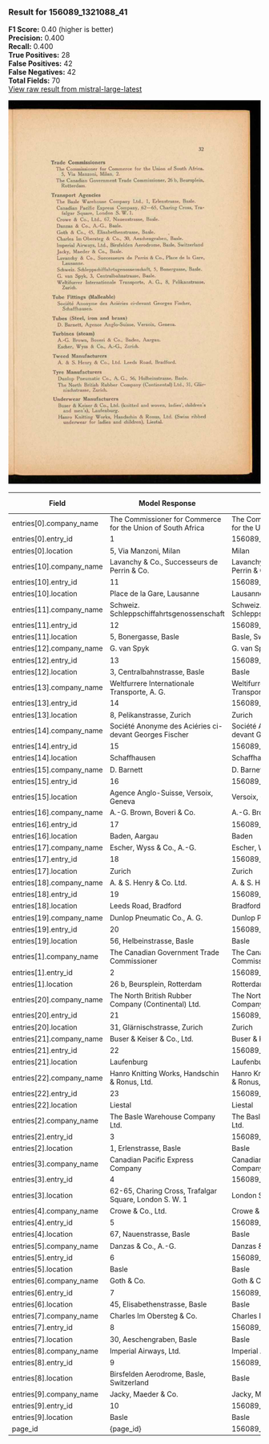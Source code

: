 ### Result for 156089_1321088_41
**F1 Score:** 0.40 (higher is better)<br>**Precision:** 0.400<br>**Recall:** 0.400<br>**True Positives:** 28<br>**False Positives:** 42<br>**False Negatives:** 42<br>**Total Fields:** 70<br>[View raw result from mistral-large-latest](https://github.com/RISE-UNIBAS/humanities_data_benchmark/blob/main/results/2025-10-28/T0390/request_T0390_156089_1321088_41.json)

<img src="https://github.com/RISE-UNIBAS/humanities_data_benchmark/blob/main/benchmarks/company_lists/images/156089_1321088_41.jpg?raw=true" alt="156089_1321088_41" width="600px">

| Field | Model Response | Ground Truth | Fuzzy Score | Match |
|-------|----------------|--------------|-------------|-------|
| entries[0].company_name | The Commissioner for Commerce for the Union of South Africa | The Commissioner for Commerce for the Union of South Africa | 1.000 | ✅ |
| entries[0].entry_id | 1 | 156089_1321088_41-1 | 0.100 | ❌ |
| entries[0].location | 5, Via Manzoni, Milan | Milan | 0.385 | ❌ |
| entries[10].company_name | Lavanchy & Co., Successeurs de Perrin & Co. | Lavanchy & Co., Successeurs de Perrin & Co. | 1.000 | ✅ |
| entries[10].entry_id | 11 | 156089_1321088_41-11 | 0.182 | ❌ |
| entries[10].location | Place de la Gare, Lausanne | Lausanne | 0.471 | ❌ |
| entries[11].company_name | Schweiz. Schleppschiffahrtsgenossenschaft | Schweiz. Schleppschiffahrtsgenossenschaft | 1.000 | ✅ |
| entries[11].entry_id | 12 | 156089_1321088_41-12 | 0.182 | ❌ |
| entries[11].location | 5, Bonergasse, Basle | Basle, Switzerland | 0.368 | ❌ |
| entries[12].company_name | G. van Spyk | G. van Spyk | 1.000 | ✅ |
| entries[12].entry_id | 13 | 156089_1321088_41-13 | 0.182 | ❌ |
| entries[12].location | 3, Centralbahnstrasse, Basle | Basle | 0.303 | ❌ |
| entries[13].company_name | Weltfurrere Internationale Transporte, A. G. | Weltifurrer Internationale Transporte, A. G. | 0.977 | ✅ |
| entries[13].entry_id | 14 | 156089_1321088_41-14 | 0.182 | ❌ |
| entries[13].location | 8, Pelikanstrasse, Zurich | Zurich | 0.387 | ❌ |
| entries[14].company_name | Société Anonyme des Aciéries ci-devant Georges Fischer | Société Anonyme des Aciéries ci-devant Georges Fischer | 1.000 | ✅ |
| entries[14].entry_id | 15 | 156089_1321088_41-15 | 0.182 | ❌ |
| entries[14].location | Schaffhausen | Schaffhausen | 1.000 | ✅ |
| entries[15].company_name | D. Barnett | D. Barnett, Agence Anglo-Suisse | 0.488 | ❌ |
| entries[15].entry_id | 16 | 156089_1321088_41-16 | 0.182 | ❌ |
| entries[15].location | Agence Anglo-Suisse, Versoix, Geneva | Versoix, Geneva | 0.588 | ❌ |
| entries[16].company_name | A.-G. Brown, Boveri & Co. | A.-G. Brown, Boveri & Co. | 1.000 | ✅ |
| entries[16].entry_id | 17 | 156089_1321088_41-17 | 0.182 | ❌ |
| entries[16].location | Baden, Aargau | Baden | 0.556 | ❌ |
| entries[17].company_name | Escher, Wyss & Co., A.-G. | Escher, Wyss & Co., A.-G. | 1.000 | ✅ |
| entries[17].entry_id | 18 | 156089_1321088_41-18 | 0.182 | ❌ |
| entries[17].location | Zurich | Zurich | 1.000 | ✅ |
| entries[18].company_name | A. & S. Henry & Co. Ltd. | A. & S. Henry & Co., Ltd. | 0.980 | ✅ |
| entries[18].entry_id | 19 | 156089_1321088_41-19 | 0.182 | ❌ |
| entries[18].location | Leeds Road, Bradford | Bradford | 0.571 | ❌ |
| entries[19].company_name | Dunlop Pneumatic Co., A. G. | Dunlop Pneumatic Co., A. G. | 1.000 | ✅ |
| entries[19].entry_id | 20 | 156089_1321088_41-20 | 0.182 | ❌ |
| entries[19].location | 56, Helbeinstrasse, Basle | Basle | 0.333 | ❌ |
| entries[1].company_name | The Canadian Government Trade Commissioner | The Canadian Government Trade Commissioner | 1.000 | ✅ |
| entries[1].entry_id | 2 | 156089_1321088_41-2 | 0.100 | ❌ |
| entries[1].location | 26 b, Beursplein, Rotterdam | Rotterdam | 0.500 | ❌ |
| entries[20].company_name | The North British Rubber Company (Continental) Ltd. | The North British Rubber Company (Continental) Ltd. | 1.000 | ✅ |
| entries[20].entry_id | 21 | 156089_1321088_41-21 | 0.182 | ❌ |
| entries[20].location | 31, Glärnischstrasse, Zurich | Zurich | 0.353 | ❌ |
| entries[21].company_name | Buser & Keiser & Co., Ltd. | Buser & Keiser & Co., Ltd. | 1.000 | ✅ |
| entries[21].entry_id | 22 | 156089_1321088_41-22 | 0.182 | ❌ |
| entries[21].location | Laufenburg | Laufenburg | 1.000 | ✅ |
| entries[22].company_name | Hanro Knitting Works, Handschin & Ronus, Ltd. | Hanro Knitting Works, Handschin & Ronus, Ltd. | 1.000 | ✅ |
| entries[22].entry_id | 23 | 156089_1321088_41-23 | 0.182 | ❌ |
| entries[22].location | Liestal | Liestal | 1.000 | ✅ |
| entries[2].company_name | The Basle Warehouse Company Ltd. | The Basle Warehouse Company Ltd. | 1.000 | ✅ |
| entries[2].entry_id | 3 | 156089_1321088_41-3 | 0.100 | ❌ |
| entries[2].location | 1, Erlenstrasse, Basle | Basle | 0.370 | ❌ |
| entries[3].company_name | Canadian Pacific Express Company | Canadian Pacific Express Company | 1.000 | ✅ |
| entries[3].entry_id | 4 | 156089_1321088_41-4 | 0.100 | ❌ |
| entries[3].location | 62-65, Charing Cross, Trafalgar Square, London S. W. 1 | London S. W. 1. | 0.406 | ❌ |
| entries[4].company_name | Crowe & Co., Ltd. | Crowe & Co., Ltd. | 1.000 | ✅ |
| entries[4].entry_id | 5 | 156089_1321088_41-5 | 0.100 | ❌ |
| entries[4].location | 67, Nauenstrasse, Basle | Basle | 0.357 | ❌ |
| entries[5].company_name | Danzas & Co., A.-G. | Danzas & Co., A.-G. | 1.000 | ✅ |
| entries[5].entry_id | 6 | 156089_1321088_41-6 | 0.100 | ❌ |
| entries[5].location | Basle | Basle | 1.000 | ✅ |
| entries[6].company_name | Goth & Co. | Goth & Co. | 1.000 | ✅ |
| entries[6].entry_id | 7 | 156089_1321088_41-7 | 0.100 | ❌ |
| entries[6].location | 45, Elisabethenstrasse, Basle | Basle | 0.294 | ❌ |
| entries[7].company_name | Charles Im Obersteg & Co. | Charles Im Obersteg & Co. | 1.000 | ✅ |
| entries[7].entry_id | 8 | 156089_1321088_41-8 | 0.100 | ❌ |
| entries[7].location | 30, Aeschengraben, Basle | Basle | 0.345 | ❌ |
| entries[8].company_name | Imperial Airways, Ltd. | Imperial Airways, Ltd. | 1.000 | ✅ |
| entries[8].entry_id | 9 | 156089_1321088_41-9 | 0.100 | ❌ |
| entries[8].location | Birsfelden Aerodrome, Basle, Switzerland | Basle | 0.222 | ❌ |
| entries[9].company_name | Jacky, Maeder & Co. | Jacky, Maeder & Co. | 1.000 | ✅ |
| entries[9].entry_id | 10 | 156089_1321088_41-10 | 0.182 | ❌ |
| entries[9].location | Basle | Basle | 1.000 | ✅ |
| page_id | {page_id} | 156089_1321088_41 | 0.077 | ❌ |
